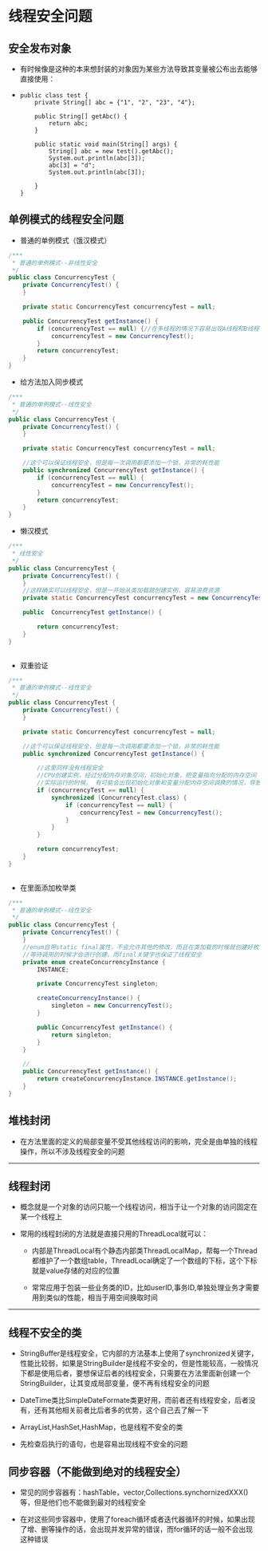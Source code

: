 # 线程安全问题

## 安全发布对象

* 有时候像是这种的本来想封装的对象因为某些方法导致其变量被公布出去能够直接使用：

* ```
  public class test {
      private String[] abc = {"1", "2", "23", "4"};

      public String[] getAbc() {
          return abc;
      }

      public static void main(String[] args) {
          String[] abc = new test().getAbc();
          System.out.println(abc[3]);
          abc[3] = "d";
          System.out.println(abc[3]);

      }
  }
  ```

## 单例模式的线程安全问题

* 普通的单例模式（饿汉模式）

```java
/***
 * 普通的单例模式--非线性安全
 */
public class ConcurrencyTest {
    private ConcurrencyTest() {
    }

    private static ConcurrencyTest concurrencyTest = null;

    public ConcurrencyTest getInstance() {
        if (concurrencyTest == null) {//在多线程的情况下容易出现A线程和B线程同时认为实例为空，导致线程不安全
            concurrencyTest = new ConcurrencyTest();
        }
        return concurrencyTest;
    }
}
```

* 给方法加入同步模式

```java
/***
 * 普通的单例模式--线性安全
 */
public class ConcurrencyTest {
    private ConcurrencyTest() {
    }

    private static ConcurrencyTest concurrencyTest = null;

    //这个可以保证线程安全，但是每一次调用都要添加一个锁，非常的耗性能
    public synchronized ConcurrencyTest getInstance() {
        if (concurrencyTest == null) {
            concurrencyTest = new ConcurrencyTest();
        }
        return concurrencyTest;
    }
}
```

* 懒汉模式

```java
/***
 * 线性安全
 */
public class ConcurrencyTest {
    private ConcurrencyTest() {
    }
    //这样确实可以线程安全，但是一开始从类加载就创建实例，容易浪费资源
    private static ConcurrencyTest concurrencyTest = new ConcurrencyTest();;

    public  ConcurrencyTest getInstance() {

        return concurrencyTest;
    }
}
​
```

* 双重验证

```java
/***
 * 普通的单例模式--线性安全
 */
public class ConcurrencyTest {
    private ConcurrencyTest() {
    }

    private static ConcurrencyTest concurrencyTest = null;

    //这个可以保证线程安全，但是每一次调用都要添加一个锁，非常的耗性能
    public synchronized ConcurrencyTest getInstance() {

        //这里同样没有线程安全
        //CPU创建实例，经过分配内存对象空间，初始化对象，把变量指向分配的内存空间
        //实际运行的时候， 有可能会出现初始化对象和变量分配内存空间调换的情况，导致以为对象已经创建，但是实际上初始化并没有完成的情况
        if (concurrencyTest == null) {
            synchronized (ConcurrencyTest.class) {
                if (concurrencyTest == null) {
                    concurrencyTest = new ConcurrencyTest();
                }
            }
        }

        return concurrencyTest;
    }
}
​
```

* 在里面添加枚举类

```java
/***
 * 普通的单例模式--线性安全
 */
public class ConcurrencyTest {
    private ConcurrencyTest() {
    }
    //enum自带static final属性，不会允许其他的修改，而且在类加载的时候就创建好枚举
    //等待调用的时候才会进行创建，而final关键字也保证了线程安全
    private enum createConcurrencyInstance {
        INSTANCE;

        private ConcurrencyTest singleton;

        createConcurrencyInstance() {
            singleton = new ConcurrencyTest();
        }

        public ConcurrencyTest getInstance() {
            return singleton;
        }
    }

    //
    public ConcurrencyTest getInstance() {
        return createConcurrencyInstance.INSTANCE.getInstance();
    }
}
```

## 堆栈封闭

* 在方法里面的定义的局部变量不受其他线程访问的影响，完全是由单独的线程操作，所以不涉及线程安全的问题

---

## 线程封闭

* 概念就是一个对象的访问只能一个线程访问，相当于让一个对象的访问固定在某一个线程上

* 常用的线程封闭的方法就是直接只用的ThreadLocal就可以：

  * 内部是ThreadLocal有个静态内部类ThreadLocalMap，帮每一个Thread都维护了一个数组table，ThreadLocal确定了一个数组的下标，这个下标就是value存储的对应的位置

  * 常常应用于包装一些业务类的ID，比如userID,事务ID,单独处理业务才需要用到类似的性能，相当于用空间换取时间

---

## 线程不安全的类

* StringBuffer是线程安全，它内部的方法基本上使用了synchronized关键字，性能比较弱，如果是StringBuilder是线程不安全的，但是性能较高，一般情况下都是使用后者，要想保证后者的线程安全，只需要在方法里面新创建一个StringBuilder，让其变成局部变量，便不再有线程安全的问题

* DateTime类比SimpleDateFormate类更好用，而前者还有线程安全，后者没有，还有其他相关前者比后者多的优势，这个自己去了解一下

* ArrayList,HashSet,HashMap，也是线程不安全的类

* 先检查后执行的语句，也是容易出现线程不安全的问题

## 同步容器（不能做到绝对的线程安全）

* 常见的同步容器有：hashTable，vector,Collections.synchornizedXXX\(\)等，但是他们也不能做到最对的线程安全

* 在对这些同步容器中，使用了foreach循环或者迭代器循环的时候，如果出现了增、删等操作的话，会出现并发异常的错误，而for循环的话一般不会出现这种错误



